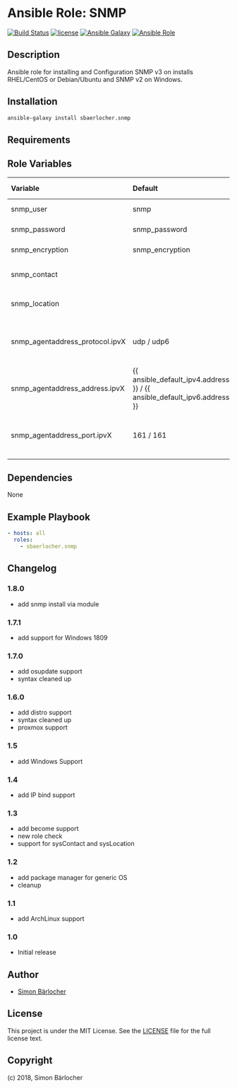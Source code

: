 # Ansible Role: SNMP

[![Build Status](https://img.shields.io/travis/sbaerlocher/ansible.snmp.svg?branch=master&style=popout-square)](https://travis-ci.org/sbaerlocher/ansible.snmp) [![license](https://img.shields.io/github/license/mashape/apistatus.svg?style=popout-square)](https://sbaerlo.ch/licence) [![Ansible Galaxy](https://img.shields.io/badge/ansible--galaxy-snmp-blue.svg?style=popout-square)](https://galaxy.ansible.com/sbaerlocher/snmp) [![Ansible Role](https://img.shields.io/ansible/role/d/9234.svg?style=popout-square)](https://galaxy.ansible.com/sbaerlocher/snmp)

## Description

Ansible role for installing and Configuration SNMP v3 on installs RHEL/CentOS or Debian/Ubuntu and SNMP v2 on Windows.

## Installation

```bash
ansible-galaxy install sbaerlocher.snmp
```

## Requirements

## Role Variables

| Variable                       | Default                                                                 | Comments (type)                                 |
| :----------------------------- | :---------------------------------------------------------------------- | :---------------------------------------------- |
| snmp_user                      | snmp                                                                    | SNMP User                                       |
| snmp_password                  | snmp_password                                                           | SNMP Password                                   |
| snmp_encryption                | snmp_encryption                                                         | SNMP Encryption                                 |
| snmp_contact                   |                                                                         | Optional: System Contact                        |
| snmp_location                  |                                                                         | Optional: System Location                       |
| snmp_agentaddress_protocol.ipvX | udp / udp6                                                              | Optional: SNMP Protocol, X for ipv4 or ipv6     |
| snmp_agentaddress_address.ipvX   | {{ ansible_default_ipv4.address }} / {{ ansible_default_ipv6.address }} | Optional: SNMP bind address, X for ipv4 or ipv6 |
| snmp_agentaddress_port.ipvX     | 161 / 161                                                               | Optional: SNMP port, X for ipv4 or ipv6         |

## Dependencies

None

## Example Playbook

```yml
- hosts: all
  roles:
    - sbaerlocher.snmp
```

## Changelog

### 1.8.0

- add snmp install via module

### 1.7.1

- add support for Windows 1809

### 1.7.0

- add osupdate support
- syntax cleaned up

### 1.6.0

- add distro support
- syntax cleaned up
- proxmox support

### 1.5

- add Windows Support

### 1.4

- add IP bind support

### 1.3

- add become support
- new role check
- support for sysContact and sysLocation

### 1.2

- add package manager for generic OS
- cleanup

### 1.1

- add ArchLinux support

### 1.0

- Initial release

## Author

- [Simon Bärlocher](https://sbaerlocher.ch)

## License

This project is under the MIT License. See the [LICENSE](https://sbaerlo.ch/licence) file for the full license text.

## Copyright

(c) 2018, Simon Bärlocher
